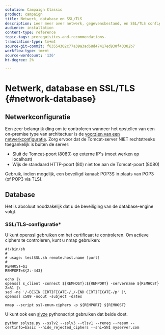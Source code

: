 ```yaml
---
solution: Campaign Classic
product: campaign
title: Netwerk, database en SSL/TLS
description: Leer meer over netwerk, gegevensbestand, en SSL/TLS configuratie beste praktijken.
audience: installation
content-type: reference
topic-tags: prerequisites-and-recommendations-
translation-type: tm+mt
source-git-commit: f03554302c77a39a3ad68d47417ed930f43302b7
workflow-type: tm+mt
source-wordcount: '136'
ht-degree: 2%

---
```



# Netwerk, database en SSL/TLS {#network-database}

## Netwerkconfiguratie

Een zeer belangrijk ding om te controleren wanneer het opstellen van een on-premise type van architectuur is de [voorzien van een netwerkconfiguratie](../../installation/using/network-configuration.md). Zorg ervoor dat de Tomcat-server NIET rechtstreeks toegankelijk is buiten de server:

* Sluit de Tomcat-poort (8080) op externe IP&#39;s (moet werken op localhost)
* Wijs de standaard HTTP-poort (80) niet toe aan de Tomcat-poort (8080)

Gebruik, indien mogelijk, een beveiligd kanaal: POP3S in plaats van POP3 (of POP3 via TLS).

## Database

Het is absoluut noodzakelijk dat u de beveiliging van de database-engine volgt.

### SSL/TLS-configuratie*

U kunt openssl gebruiken om het certificaat te controleren. Om actieve ciphers te controleren, kunt u nmap gebruiken:

```
#!/bin/sh
#
# usage: testSSL.sh remote.host.name [port]
#
REMHOST=$1
REMPORT=${2:-443}
 
echo |\
openssl s_client -connect ${REMHOST}:${REMPORT} -servername ${REMHOST} 2>&1 |\
sed -ne '/-BEGIN CERTIFICATE-/,/-END CERTIFICATE-/p' |\
openssl x509 -noout -subject -dates
   
nmap --script ssl-enum-ciphers -p ${REMPORT} ${REMHOST}
```

U kunt ook een [slyze](https://github.com/nabla-c0d3/sslyze/releases) pythonscript gebruiken dat beide doet.

```
python sslyze.py --sslv2 --sslv3 --tlsv1 --reneg --resum --certinfo=basic --hide_rejected_ciphers --sni=SNI myserver.com
```
